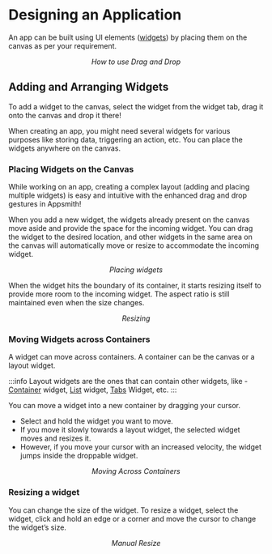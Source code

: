 # Designing an Application

An app can be built using UI elements ([widgets](../../../reference/widgets/)) by placing them on the canvas as per your requirement.

<figure>
 <object data="https://www.youtube.com/embed/NB8Btt0aw0g?autoplay=0" width='750px' height='400px'></object>
 <figcaption align="center"><i>How to use Drag and Drop</i></figcaption>
</figure>

## Adding and Arranging Widgets

To add a widget to the canvas, select the widget from the widget tab, drag it onto the canvas and drop it there!

When creating an app, you might need several widgets for various purposes like storing data, triggering an action, etc. You can place the widgets anywhere on the canvas.

### Placing Widgets on the Canvas

While working on an app, creating a complex layout (adding and placing multiple widgets) is easy and intuitive with the enhanced drag and drop gestures in Appsmith!

When you add a new widget, the widgets already present on the canvas move aside and provide the space for the incoming widget. You can drag the widget to the desired location, and other widgets in the same area on the canvas will automatically move or resize to accommodate the incoming widget.

<figure>
 <object data="https://www.youtube.com/embed/_JOeo0dfk8Y?autoplay=0" width='750px' height='400px'></object>
 <figcaption align="center"><i>Placing widgets</i></figcaption>
</figure>


When the widget hits the boundary of its container, it starts resizing itself to provide more room to the incoming widget. The aspect ratio is still maintained even when the size changes.

<figure>
 <object data="https://www.youtube.com/embed/Frw_E1dfhvg?autoplay=0" width='750px' height='400px'></object>
 <figcaption align="center"><i>Resizing</i></figcaption>
</figure>



### Moving Widgets across Containers

A widget can move across containers. A container can be the canvas or a layout widget.

:::info
Layout widgets are the ones that can contain other widgets, like - [Container](../../../reference/widgets/container.md) widget, [List](../../../reference/widgets/list.md) widget, [Tabs](../../../reference/widgets/tabs.md) Widget, etc.
:::

You can move a widget into a new container by dragging your cursor.

* Select and hold the widget you want to move.
* If you move it slowly towards a layout widget, the selected widget moves and resizes it.
* However, if you move your cursor with an increased velocity, the widget jumps inside the droppable widget.

<figure>
 <object data="https://www.youtube.com/embed/FL57bXMYeL4?autoplay=0" width='750px' height='400px'></object>
 <figcaption align="center"><i>Moving Across Containers</i></figcaption>
</figure>


### Resizing a widget

You can change the size of the widget. To resize a widget, select the widget, click and hold an edge or a corner and move the cursor to change the widget’s size.

<figure>
 <object data="https://www.youtube.com/embed/nnmYtv1gb5M?autoplay=0" width='750px' height='400px'></object>
 <figcaption align="center"><i>Manual Resize</i></figcaption>
</figure>

